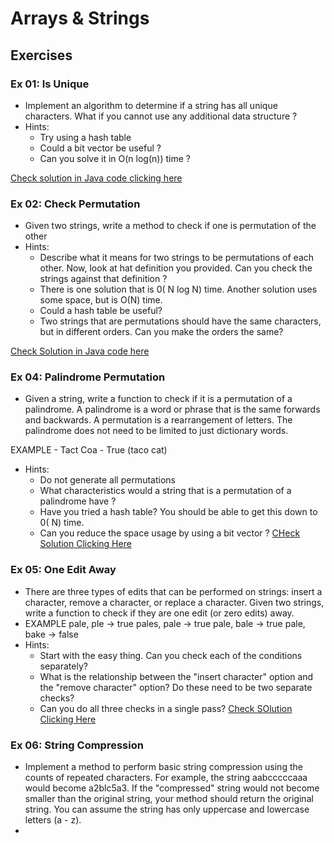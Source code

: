 # Arrays & Strings

## Exercises

### Ex 01: Is Unique
- Implement an algorithm to determine if a string has all unique characters. What if you cannot use any additional data structure ?
- Hints:
    - Try using a hash table
    - Could a bit vector be useful ?
    - Can you solve it in O(n log(n)) time ?
      
[Check solution in Java code clicking here](Ex1_IsUnique.java)

### Ex 02: Check Permutation
- Given two strings, write a method to check if one is permutation of the other
- Hints:
    -   Describe what it means for two strings to be permutations of each other. Now, look at
        hat definition you provided. Can you check the strings against that definition ?
    -   There is one solution that is 0( N log N) time. Another solution uses some space, but
        is O(N) time. 
    -   Could a hash table be useful? 
    -   Two strings that are permutations should have the same characters, but in different orders. Can you make the orders the same?

[Check Solution in Java code here](Ex2_CheckPermutation.java)


### Ex 04: Palindrome Permutation
-   Given a string, write a function to check if it is a permutation of a palindrome. A palindrome is a word or phrase that is the same forwards and backwards. A permutation
is a rearrangement of letters. The palindrome does not need to be limited to just dictionary words.

EXAMPLE 
    -   Tact Coa
    - True (taco cat)

-   Hints:
    -   Do not generate all permutations
    -   What characteristics would a string that is a permutation of a palindrome have ?
    -   Have you tried a hash table? You should be able to get this down to 0( N) time. 
    -   Can you reduce the space usage by using a bit vector ?
[CHeck Solution Clicking Here](Ex4_CheckPalindrome.java)

### Ex 05: One Edit Away
-   There are three types of edits that can be performed on strings: insert a character,
remove a character, or replace a character. Given two strings, write a function to check if they are
one edit (or zero edits) away.
-   EXAMPLE
        pale, ple -> true
        pales, pale -> true
        pale, bale -> true
        pale, bake -> false   
-   Hints:
    -   Start with the easy thing. Can you check each of the conditions separately? 
    -   What is the relationship between the "insert character" option and the "remove character" option? Do these need to be two separate checks? 
    -   Can you do all three checks in a single pass?
[Check SOlution Clicking Here](Ex5_OneAway.java)

### Ex 06: String Compression
-   Implement a method to perform basic string compression using the counts
of repeated characters. For example, the string aabcccccaaa would become a2blc5a3. If the
"compressed" string would not become smaller than the original string, your method should return
the original string. You can assume the string has only uppercase and lowercase letters (a - z). 
-   